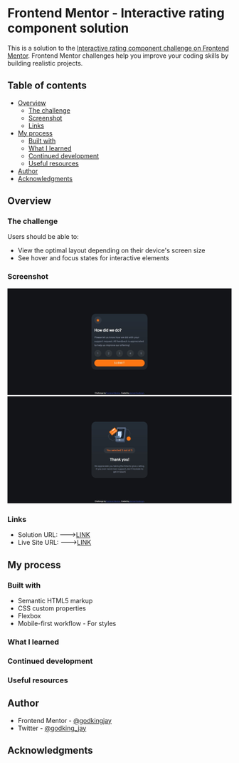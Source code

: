 # Frontend Mentor - Interactive rating component solution

This is a solution to the [Interactive rating component challenge on Frontend Mentor](https://www.frontendmentor.io/challenges/interactive-rating-component-koxpeBUmI). Frontend Mentor challenges help you improve your coding skills by building realistic projects. 

## Table of contents

- [Overview](#overview)
  - [The challenge](#the-challenge)
  - [Screenshot](#screenshot)
  - [Links](#links)
- [My process](#my-process)
  - [Built with](#built-with)
  - [What I learned](#what-i-learned)
  - [Continued development](#continued-development)
  - [Useful resources](#useful-resources)
- [Author](#author)
- [Acknowledgments](#acknowledgments)

## Overview

### The challenge

Users should be able to:

- View the optimal layout depending on their device's screen size
- See hover and focus states for interactive elements

### Screenshot

![](./screenshot.jpg)
![](./screenshot-thank-you.jpg)

### Links

- Solution URL:
  --->[LINK](https://www.frontendmentor.io/solutions/responsive-interactive-rating-component-html-css-js-efe9aHX_90)
- Live Site URL:
  --->[LINK](https://godkingjay.github.io/frontendmentor.io_Interactive-rating-component/)

## My process

### Built with

- Semantic HTML5 markup
- CSS custom properties
- Flexbox
- Mobile-first workflow - For styles

### What I learned

### Continued development

### Useful resources

## Author

- Frontend Mentor - [@godkingjay](https://www.frontendmentor.io/profile/godkingjay)
- Twitter - [@godking_jay](https://www.twitter.com/godking_jay)

## Acknowledgments
